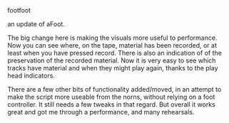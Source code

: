 footfoot

an update of aFoot. 

The big change here is making the visuals more useful to performance. Now you can see where, on the tape, material has been recorded, or at least when you have pressed record. 
There is also an indication of of the preservation of the recorded material. Now it is very easy to see which tracks have material and when they might play again, 
thanks to the play head indicators.

There are a few other bits of functionality added/moved, in an attempt to make the script more useable from the norns, without relying on a foot controller. 
It still needs a few tweaks in that regard. But overall it works great and got me through a performance, and many rehearsals. 
